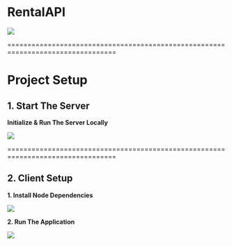 # RentalAPI

![](https://github.com/YoniProbeh/RentalAPI/blob/master/Client/src/img/overview-min.gif?raw=true)

=================================================================================
# Project Setup

## 1. Start The Server

**Initialize & Run The Server Locally**

![](https://github.com/YoniProbeh/RentalAPI/blob/master/Server/Library/img/build-min.gif?raw=true)

=================================================================================

## 2. Client Setup

**1. Install Node Dependencies**

![](https://github.com/YoniProbeh/RentalAPI/blob/master/Client/src/img/install-min.gif?raw=true)

**2. Run The Application**

![](https://github.com/YoniProbeh/RentalAPI/blob/master/Client/src/img/serve-min.gif?raw=true)
